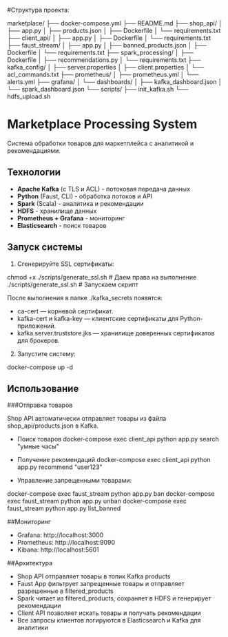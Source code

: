 #Структура проекта:

marketplace/
├── docker-compose.yml
├── README.md
├── shop_api/
│   ├── app.py
│   ├── products.json
│   ├── Dockerfile
│   └── requirements.txt
├── client_api/
│   ├── app.py
│   ├── Dockerfile
│   └── requirements.txt
├── faust_stream/
│   ├── app.py
│   ├── banned_products.json
│   ├── Dockerfile
│   └── requirements.txt
├── spark_processing/
│   ├── Dockerfile
│   ├── recommendations.py
│   └── requirements.txt
├── kafka_config/
│   ├── server.properties
│   ├── client.properties
│   └── acl_commands.txt
├── prometheus/
│   ├── prometheus.yml
│   └── alerts.yml
├── grafana/
│   └── dashboards/
│       ├── kafka_dashboard.json
│       └── spark_dashboard.json
└── scripts/
    ├── init_kafka.sh
    └── hdfs_upload.sh
    
# Marketplace Processing System

Система обработки товаров для маркетплейса с аналитикой и рекомендациями.

## Технологии

- **Apache Kafka** (с TLS и ACL) - потоковая передача данных
- **Python** (Faust, CLI) - обработка потоков и API
- **Spark** (Scala) - аналитика и рекомендации
- **HDFS** - хранилище данных
- **Prometheus + Grafana** - мониторинг
- **Elasticsearch** - поиск товаров

## Запуск системы

1. Сгенерируйте SSL сертификаты:

chmod +x ./scripts/generate_ssl.sh  # Даем права на выполнение
./scripts/generate_ssl.sh           # Запускаем скрипт

После выполнения в папке ./kafka_secrets появятся:

- ca-cert — корневой сертификат.
- kafka-cert и kafka-key — клиентские сертификаты для Python-приложений.
- kafka.server.truststore.jks — хранилище доверенных сертификатов для брокеров.

2. Запустите систему:

docker-compose up -d

## Использование

###Отправка товаров

Shop API автоматически отправляет товары из файла shop_api/products.json в Kafka.

- Поиск товаров docker-compose exec client_api python app.py search "умные часы"

- Получение рекомендаций docker-compose exec client_api python app.py recommend "user123"

- Управление запрещенными товарами:

docker-compose exec faust_stream python app.py ban
docker-compose exec faust_stream python app.py unban
docker-compose exec faust_stream python app.py list_banned

##Мониторинг

- Grafana: http://localhost:3000
- Prometheus: http://localhost:9090
- Kibana: http://localhost:5601

##Архитектура

- Shop API отправляет товары в топик Kafka products
- Faust App фильтрует запрещенные товары и отправляет разрешенные в filtered_products
- Spark читает из filtered_products, сохраняет в HDFS и генерирует рекомендации
- Client API позволяет искать товары и получать рекомендации
- Все запросы клиентов логируются в Elasticsearch и Kafka для аналитики
